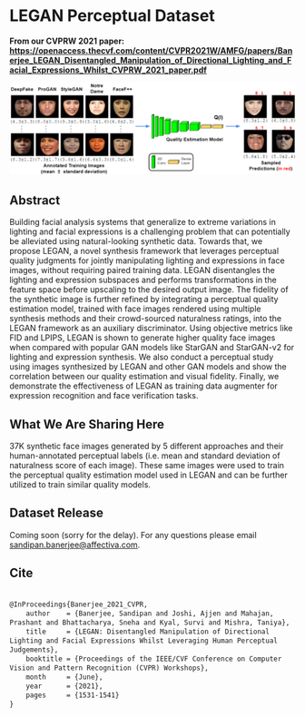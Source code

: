 # LEGAN Perceptual Dataset 

**From our CVPRW 2021 paper: <https://openaccess.thecvf.com/content/CVPR2021W/AMFG/papers/Banerjee_LEGAN_Disentangled_Manipulation_of_Directional_Lighting_and_Facial_Expressions_Whilst_CVPRW_2021_paper.pdf>**

![alt text](https://github.com/Affectiva/LEGAN_Perceptual_Dataset/blob/main/Quality_Framework_5.png)

## Abstract
Building facial analysis systems that generalize to extreme variations in lighting and facial expressions is a challenging problem that can potentially be alleviated using natural-looking synthetic data. Towards that, we propose LEGAN, a novel synthesis framework that leverages perceptual quality judgments for jointly manipulating lighting and expressions in face images, without requiring paired training data. LEGAN disentangles the lighting and expression subspaces and performs transformations in the feature space before upscaling to the desired output image. The fidelity of the synthetic image is further refined by integrating a perceptual quality estimation model, trained with face images rendered using multiple synthesis methods and their crowd-sourced naturalness ratings, into the LEGAN
framework as an auxiliary discriminator. Using objective metrics like FID and LPIPS, LEGAN is shown to generate higher quality face images when compared with popular GAN models like StarGAN and StarGAN-v2 for lighting and expression synthesis. We also conduct a perceptual study using images synthesized by LEGAN and other GAN models and show the correlation between our quality estimation and visual fidelity. Finally, we demonstrate the effectiveness of LEGAN as training data augmenter for expression recognition and face verification tasks.

## What We Are Sharing Here

37K synthetic face images generated by 5 different approaches and their human-annotated perceptual labels (i.e. mean and standard deviation of naturalness score of each image). These same images were used to train the perceptual quality estimation model used in LEGAN and can be further utilized to train similar quality models.

## Dataset Release

Coming soon (sorry for the delay). For any questions please email sandipan.banerjee@affectiva.com. 


## Cite

```

@InProceedings{Banerjee_2021_CVPR,
    author    = {Banerjee, Sandipan and Joshi, Ajjen and Mahajan, Prashant and Bhattacharya, Sneha and Kyal, Survi and Mishra, Taniya},
    title     = {LEGAN: Disentangled Manipulation of Directional Lighting and Facial Expressions Whilst Leveraging Human Perceptual Judgements},
    booktitle = {Proceedings of the IEEE/CVF Conference on Computer Vision and Pattern Recognition (CVPR) Workshops},
    month     = {June},
    year      = {2021},
    pages     = {1531-1541}
}

```
